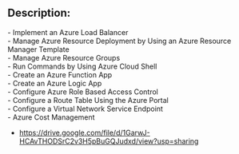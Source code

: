 <h2>Description:</h2>
- Implement an Azure Load Balancer<br>
- Manage Azure Resource Deployment by Using an Azure Resource Manager Template<br>
- Manage Azure Resource Groups<br>
- Run Commands by Using Azure Cloud Shell<br>
- Create an Azure Function App<br>
- Create an Azure Logic App<br>
- Configure Azure Role Based Access Control<br>
- Configure a Route Table Using the Azure Portal<br>
- Configure a Virtual Network Service Endpoint<br>
- Azure Cost Management<br>

- https://drive.google.com/file/d/1GarwJ-HCAvTHODSrC2v3H5pBuGQJudxd/view?usp=sharing

